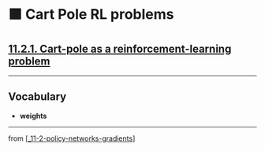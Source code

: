 # 🟧 Cart Pole RL problems

## [**11.2.1.** Cart-pole as a reinforcement-learning problem](https://livebook.manning.com/book/deep-learning-with-javascript/chapter-11/29)

---

## **Vocabulary**

- **weights**

---

from [[_11-2-policy-networks-gradients]]

[//begin]: # "Autogenerated link references for markdown compatibility"
[_11-2-policy-networks-gradients]: _11-2-policy-networks-gradients.md "🟧 Policy Networks Gradients"
[//end]: # "Autogenerated link references"

